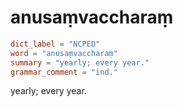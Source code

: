 # anusaṃvaccharaṃ

``` toml
dict_label = "NCPED"
word = "anusaṃvaccharaṃ"
summary = "yearly; every year."
grammar_comment = "ind."
```

yearly; every year.

